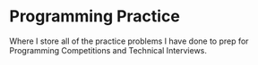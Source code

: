 # Programming Practice

Where I store all of the practice problems I have done to prep for Programming Competitions and Technical Interviews.
